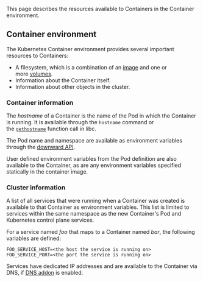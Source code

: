 This page describes the resources available to Containers in the Container environment.

## Container environment[](https://kubernetes.io/docs/concepts/containers/container-environment/#container-environment)

The Kubernetes Container environment provides several important resources to Containers:

- A filesystem, which is a combination of an [image](https://kubernetes.io/docs/concepts/containers/images/) and one or more [volumes](https://kubernetes.io/docs/concepts/storage/volumes/).
- Information about the Container itself.
- Information about other objects in the cluster.

### Container information[](https://kubernetes.io/docs/concepts/containers/container-environment/#container-information)

The _hostname_ of a Container is the name of the Pod in which the Container is running. It is available through the `hostname` command or the [`gethostname`](https://man7.org/linux/man-pages/man2/gethostname.2.html) function call in libc.

The Pod name and namespace are available as environment variables through the [downward API](https://kubernetes.io/docs/tasks/inject-data-application/downward-api-volume-expose-pod-information/).

User defined environment variables from the Pod definition are also available to the Container, as are any environment variables specified statically in the container image.

### Cluster information[](https://kubernetes.io/docs/concepts/containers/container-environment/#cluster-information)

A list of all services that were running when a Container was created is available to that Container as environment variables. This list is limited to services within the same namespace as the new Container's Pod and Kubernetes control plane services.

For a service named _foo_ that maps to a Container named _bar_, the following variables are defined:

```shell
FOO_SERVICE_HOST=<the host the service is running on>
FOO_SERVICE_PORT=<the port the service is running on>
```

Services have dedicated IP addresses and are available to the Container via DNS, if [DNS addon](https://releases.k8s.io/v1.34.0/cluster/addons/dns/) is enabled.